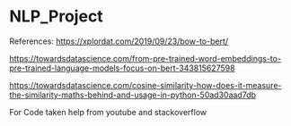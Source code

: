 # NLP_Project
References:
https://xplordat.com/2019/09/23/bow-to-bert/

https://towardsdatascience.com/from-pre-trained-word-embeddings-to-pre-trained-language-models-focus-on-bert-343815627598

https://towardsdatascience.com/cosine-similarity-how-does-it-measure-the-similarity-maths-behind-and-usage-in-python-50ad30aad7db

For Code taken help from youtube and stackoverflow

